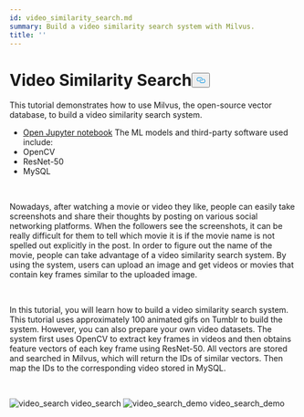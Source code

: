 ```yaml
---
id: video_similarity_search.md
summary: Build a video similarity search system with Milvus.
title: ''
---
```

<h1 id="Video-Similarity-Search" class="common-anchor-header">Video Similarity Search<button data-href="#Video-Similarity-Search" class="anchor-icon" translate="no">
      <svg translate="no"
        aria-hidden="true"
        focusable="false"
        height="20"
        version="1.1"
        viewBox="0 0 16 16"
        width="16"
      >
        <path
          fill="#0092E4"
          fill-rule="evenodd"
          d="M4 9h1v1H4c-1.5 0-3-1.69-3-3.5S2.55 3 4 3h4c1.45 0 3 1.69 3 3.5 0 1.41-.91 2.72-2 3.25V8.59c.58-.45 1-1.27 1-2.09C10 5.22 8.98 4 8 4H4c-.98 0-2 1.22-2 2.5S3 9 4 9zm9-3h-1v1h1c1 0 2 1.22 2 2.5S13.98 12 13 12H9c-.98 0-2-1.22-2-2.5 0-.83.42-1.64 1-2.09V6.25c-1.09.53-2 1.84-2 3.25C6 11.31 7.55 13 9 13h4c1.45 0 3-1.69 3-3.5S14.5 6 13 6z"
        ></path>
      </svg>
    </button></h1><p>This tutorial demonstrates how to use Milvus, the open-source vector database, to build a video similarity search system.</p>
<ul>
<li><a href="https://github.com/towhee-io/examples/tree/main/video/reverse_video_search">Open Jupyter notebook</a>
The ML models and third-party software used include:</li>
<li>OpenCV</li>
<li>ResNet-50</li>
<li>MySQL</li>
</ul>
<p><br/></p>
<p>Nowadays, after watching a movie or video they like, people can easily take screenshots and share their thoughts by posting on various social networking platforms. When the followers see the screenshots, it can be really difficult for them to tell which movie it is if the movie name is not spelled out explicitly in the post. In order to figure out the name of the movie, people can take advantage of a video similarity search system. By using the system, users can upload an image and get videos or movies that contain key frames similar to the uploaded image.</p>
<p><br/></p>
<p>In this tutorial, you will learn how to build a video similarity search system. This tutorial uses approximately 100 animated gifs on Tumblr to build the system. However, you can also prepare your own video datasets. The system first uses OpenCV to extract key frames in videos and then obtains feature vectors of each key frame using ResNet-50. All vectors are stored and searched in Milvus, which will return the IDs of similar vectors. Then map the IDs to the corresponding video stored in MySQL.</p>
<p><br/></p>
<p>
  <span class="img-wrapper">
    <img translate="no" src="/docs/v2.0.x/assets/video_search.png" alt="video_search" class="doc-image" id="video_search" />
    <span>video_search</span>
  </span>


  <span class="img-wrapper">
    <img translate="no" src="/docs/v2.0.x/assets/video_search_demo.gif" alt="video_search_demo" class="doc-image" id="video_search_demo" />
    <span>video_search_demo</span>
  </span>
</p>
